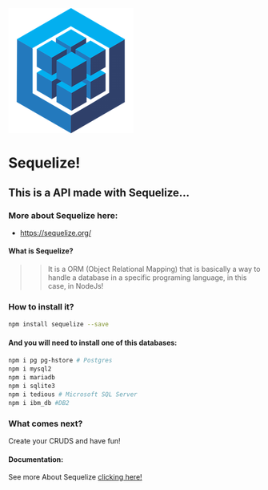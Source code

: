 ![Sequelize Logo](https://raw.githubusercontent.com/sequelize/sequelize/HEAD/docs/images/logo-small.png "Sequelize")

# Sequelize! 
## This is a API made with Sequelize...

### More about Sequelize here:

- https://sequelize.org/

#### What is Sequelize?
>> It is a ORM (Object Relational Mapping)
>> that is basically a way to handle a database in a specific programing language,
>> in this case, in NodeJs! 

### How to install it?

```sh
npm install sequelize --save
```

#### And you will need to install one of this databases:


```sh
npm i pg pg-hstore # Postgres
npm i mysql2
npm i mariadb
npm i sqlite3
npm i tedious # Microsoft SQL Server
npm i ibm_db #DB2
```

### What comes next?

Create your CRUDS and have fun!

#### Documentation:

See more About Sequelize [clicking here!](https://link-url-here.org)

